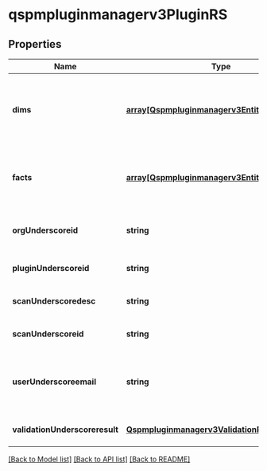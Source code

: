# qspmpluginmanagerv3PluginRS

## Properties
Name | Type | Description | Notes
------------ | ------------- | ------------- | -------------
**dims** | [**array[Qspmpluginmanagerv3EntityNewSchema]**](Qspmpluginmanagerv3EntityNewSchema.md) | List of new schema entities that represent dimensions in the scan results | [optional] [default to null]
**facts** | [**array[Qspmpluginmanagerv3EntityNewSchema]**](Qspmpluginmanagerv3EntityNewSchema.md) | List of new schema entities that represent facts in the scan results | [optional] [default to null]
**orgUnderscoreid** | **string** | Unique identifier for the organization | [optional] [default to null]
**pluginUnderscoreid** | **string** | Unique identifier for the plugin | [optional] [default to null]
**scanUnderscoredesc** | **string** | Description of the scan | [optional] [default to null]
**scanUnderscoreid** | **string** | Unique identifier for the scan | [optional] [default to null]
**userUnderscoreemail** | **string** | Email address of the user who initiated the scan | [optional] [default to null]
**validationUnderscoreresult** | [**Qspmpluginmanagerv3ValidationResult**](Qspmpluginmanagerv3ValidationResult.md) |  | [optional] [default to null]

[[Back to Model list]](../README.md#documentation-for-models) [[Back to API list]](../README.md#documentation-for-api-endpoints) [[Back to README]](../README.md)


